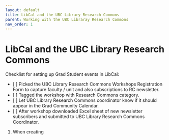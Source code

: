 ```yaml
---
layout: default
title: LibCal and the UBC Library Research Commons
parent: Working with the UBC Libraray Research Commons
nav_order: 1
---
```

# LibCal and the UBC Library Research Commons
Checklist for setting up Grad Student events in LibCal:
- \[ ] Picked the UBC Library Research Commons Workshops Registration Form to capture faculty / unit and also subscriptions to RC newsletter.
- \[ ] Tagged the workshop with Research Commons category.
- \[ ] Let UBC Library Research Commons coordinator know if it should appear in the Grad Community Calendar.
- \[ ] After workshop downloaded Excel sheet of new newsletter subscribers and submitted to UBC Library Research Commons Coordinator.

1. When creating
